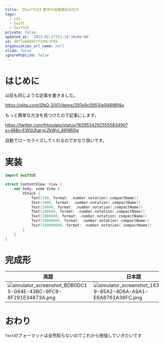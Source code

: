```yaml
---
title: 【SwiftUI】数字の省略表記の仕方
tags:
  - iOS
  - Swift
  - SwiftUI
private: false
updated_at: '2023-02-27T21:10:38+09:00'
id: d0f3a0d09fff3d9c3f85
organization_url_name: null
slide: false
ignorePublish: false
---
```

# はじめに
以前も同じような記事を書きました。

https://qiita.com/SNQ-2001/items/297e9c09510e94686f4a

もっと簡単な方法を見つけたので記事にします。

https://twitter.com/frboulais/status/1629534292555583490?s=46&t=EWSUharycZkWyj_46NR0ig

自動でローカライズしてくれるのでかなり良いです。

# 実装
```swift
import SwiftUI

struct ContentView: View {
    var body: some View {
        VStack {
            Text(100, format: .number.notation(.compactName))
            Text(1000, format: .number.notation(.compactName))
            Text(10000, format: .number.notation(.compactName))
            Text(100000, format: .number.notation(.compactName))
            Text(1000000, format: .number.notation(.compactName))
            Text(10000000, format: .number.notation(.compactName))
            Text(100000000, format: .number.notation(.compactName))
        }
    }
}
```

# 完成形
|英語|日本語|
|-|-|
|![simulator_screenshot_BDB0DC15-064E-43BC-9FC9-8F291E34873A.png](https://qiita-image-store.s3.ap-northeast-1.amazonaws.com/0/1745371/af320ced-37ba-958f-9e90-68a72c73a769.png)|![simulator_screenshot_1632DA19-85A2-4D6A-A9A1-E6A8761A36FC.png](https://qiita-image-store.s3.ap-northeast-1.amazonaws.com/0/1745371/5e749d9d-2995-a8a6-401b-73fe18bf97e1.png)|

# おわり
`Text`のフォーマットは全然知らないのでこれから勉強していきたいです
